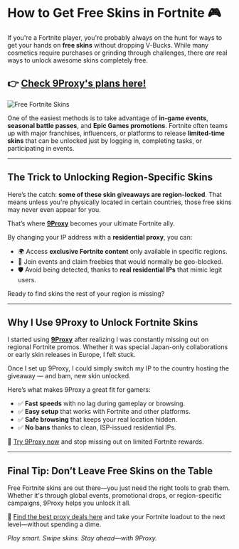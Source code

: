 # How to Get Free Skins in Fortnite 🎮

If you're a Fortnite player, you're probably always on the hunt for ways to get your hands on **free skins** without dropping V-Bucks. While many cosmetics require purchases or grinding through challenges, there *are* real ways to unlock awesome skins completely free.

## 👉 [Check 9Proxy's plans here!](https://the9proxy.short.gy/pricing-github-james2k4)

![Free Fortnite Skins](https://cdn-0001.qstv.on.epicgames.com/RDFbbSzbAFQuelARyV/image/landscape_comp.jpeg)

One of the easiest methods is to take advantage of **in-game events**, **seasonal battle passes**, and **Epic Games promotions**. Fortnite often teams up with major franchises, influencers, or platforms to release **limited-time skins** that can be unlocked just by logging in, completing tasks, or participating in events.

---

## The Trick to Unlocking Region-Specific Skins

Here’s the catch: **some of these skin giveaways are region-locked**. That means unless you're physically located in certain countries, those free skins may never even appear for you.

That’s where **[9Proxy](https://the9proxy.short.gy/home-github-james2k4)** becomes your ultimate Fortnite ally.

By changing your IP address with a **residential proxy**, you can:

- 🌍 Access **exclusive Fortnite content** only available in specific regions.
- 🚀 Join events and claim freebies that would normally be geo-blocked.
- 🛡️ Avoid being detected, thanks to **real residential IPs** that mimic legit users.

Ready to find skins the rest of your region is missing?  

---

## Why I Use 9Proxy to Unlock Fortnite Skins

I started using **[9Proxy](https://the9proxy.short.gy/home-github-james2k4)** after realizing I was constantly missing out on regional Fortnite promos. Whether it was special Japan-only collaborations or early skin releases in Europe, I felt stuck.

Once I set up 9Proxy, I could simply switch my IP to the country hosting the giveaway — and bam, new skin unlocked.

Here’s what makes 9Proxy a great fit for gamers:

- ✅ **Fast speeds** with no lag during gameplay or browsing.
- ✅ **Easy setup** that works with Fortnite and other platforms.
- ✅ **Safe browsing** that keeps your real location hidden.
- ✅ **No bans** thanks to clean, ISP-issued residential IPs.

🎯 [Try 9Proxy now](https://the9proxy.short.gy/home-github-james2k4) and stop missing out on limited Fortnite rewards.

---

## Final Tip: Don’t Leave Free Skins on the Table

Free Fortnite skins are out there—you just need the right tools to grab them. Whether it's through global events, promotional drops, or region-specific campaigns, 9Proxy helps you unlock it all.

💸 [Find the best proxy deals here](https://the9proxy.short.gy/pricing-github-james2k4) and take your Fortnite loadout to the next level—without spending a dime.

*Play smart. Swipe skins. Stay ahead—with 9Proxy.*

